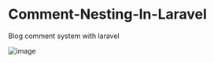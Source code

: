 # Comment-Nesting-In-Laravel
Blog comment system with laravel

![image](https://user-images.githubusercontent.com/29988949/58120906-071db900-7bbb-11e9-9b6e-e80c329eb03e.png)
